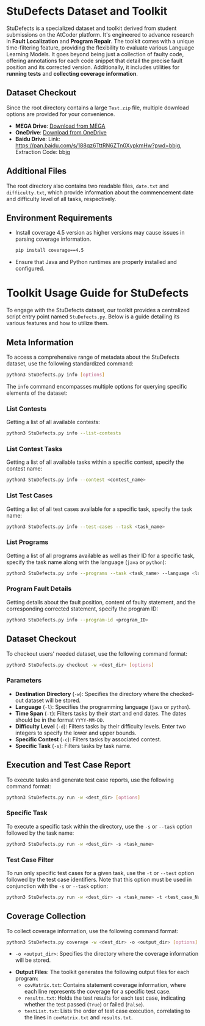 # StuDefects Dataset and Toolkit

StuDefects is a specialized dataset and toolkit derived from student submissions on the AtCoder platform. It's engineered to advance research in **Fault Localization** and **Program Repair**. The toolkit comes with a unique time-filtering feature, providing the flexibility to evaluate various Language Learning Models. It goes beyond being just a collection of faulty code, offering annotations for each code snippet that detail the precise fault position and its corrected version. Additionally, it includes utilities for **running tests** and **collecting coverage information**.


## Dataset Checkout
Since the root directory contains a large `Test.zip` file, multiple download options are provided for your convenience.
- **MEGA Drive**: [Download from MEGA](https://mega.nz/file/qnohWRhY#L7qgO7C3qqsXyQqJzLuPUJy06dEmnff9J1nUGYNPAHQ)
- **OneDrive**: [Download from OneDrive](https://1drv.ms/u/s!Auo_FVX2RDMxn5MJgml8-0clWIMQSw?e=1gfISm)
- **Baidu Drive**: Link: https://pan.baidu.com/s/188qz6TttRN6ZTn0XypkmHw?pwd=bbjg, Extraction Code: bbjg

## Additional Files
The root directory also contains two readable files, `date.txt` and `difficulty.txt`, which provide information about the commencement date and difficulty level of all tasks, respectively.

## Environment Requirements
- Install coverage 4.5 version as higher versions may cause issues in parsing coverage information.
  ```bash
  pip install coverage==4.5
- Ensure that Java and Python runtimes are properly installed and configured.

# Toolkit Usage Guide for StuDefects

To engage with the StuDefects dataset, our toolkit provides a centralized script entry point named `StuDefects.py`. Below is a guide detailing its various features and how to utilize them.

## Meta Information

To access a comprehensive range of metadata about the StuDefects dataset, use the following standardized command:

```bash
python3 StuDefects.py info [options]
```

The `info` command encompasses multiple options for querying specific elements of the dataset:

### List Contests

Getting a list of all available contests:

```bash
python3 StuDefects.py info --list-contests
```

### List Contest Tasks

Getting a list of all available tasks within a specific contest, specify the contest name:

```bash
python3 StuDefects.py info --contest <contest_name>
```

### List Test Cases

Getting a list of all test cases available for a specific task, specify the task name:

```bash
python3 StuDefects.py info --test-cases --task <task_name>
```

### List Programs

Getting a list of all programs available as well as their ID for a specific task, specify the task name along with the language (`java` or `python`):

```bash
python3 StuDefects.py info --programs --task <task_name> --language <language>
```

### Program Fault Details

Getting details about the fault position, content of faulty statement, and the corresponding corrected statement, specify the program ID:

```bash
python3 StuDefects.py info --program-id <program_ID>
```

## Dataset Checkout

To checkout users' needed dataset, use the following command format:

```bash
python3 StuDefects.py checkout -w <dest_dir> [options]
```

### Parameters

* **Destination Directory** (`-w`): Specifies the directory where the checked-out dataset will be stored.
* **Language** (`-l`): Specifies the programming language (`java` or `python`).
* **Time Span** (`-t`): Filters tasks by their start and end dates. The dates should be in the format `YYYY-MM-DD`.
* **Difficulty Level** (`-d`): Filters tasks by their difficulty levels. Enter two integers to specify the lower and upper bounds.
* **Specific Contest** (`-c`): Filters tasks by associated contest.
* **Specific Task** (`-s`): Filters tasks by task name.

## Execution and Test Case Report

To execute tasks and generate test case reports, use the following command format:

```bash
python3 StuDefects.py run -w <dest_dir> [options]
```

### Specific Task

To execute a specific task within the directory, use the `-s` or `--task` option followed by the task name:

```bash
python3 StuDefects.py run -w <dest_dir> -s <task_name>
```

### Test Case Filter

To run only specific test cases for a given task, use the `-t` or `--test` option followed by the test case identifiers. Note that this option must be used in conjunction with the `-s` or `--task` option:

```bash
python3 StuDefects.py run -w <dest_dir> -s <task_name> -t <test_case_Name1> [<test_case_name2> ...]
```

## Coverage Collection

To collect coverage information, use the following command format:

```bash
python3 StuDefects.py coverage -w <dest_dir> -o <output_dir> [options]
```

* `-o <output_dir>`: Specifies the directory where the coverage information will be stored.

- **Output Files**: The toolkit generates the following output files for each program:
  - `covMatrix.txt`: Contains statement coverage information, where each line represents the coverage for a specific test case.
  - `results.txt`: Holds the test results for each test case, indicating whether the test passed (`True`) or failed (`False`).
  - `testList.txt`: Lists the order of test case execution, correlating to the lines in `covMatrix.txt` and `results.txt`.
